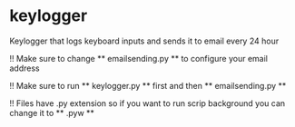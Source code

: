 # keylogger
Keylogger that logs keyboard inputs and sends it to email every 24 hour

!! Make sure to change ** emailsending.py ** to configure your email address

!! Make sure to run ** keylogger.py ** first and then ** emailsending.py **

!! Files have .py extension so if you want to run scrip background you can change it to ** .pyw **

